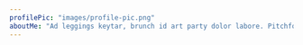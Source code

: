 ```yaml
---
profilePic: "images/profile-pic.png"
aboutMe: "Ad leggings keytar, brunch id art party dolor labore. Pitchfork yr enim lo-fi before they sold out qui."
---
```

